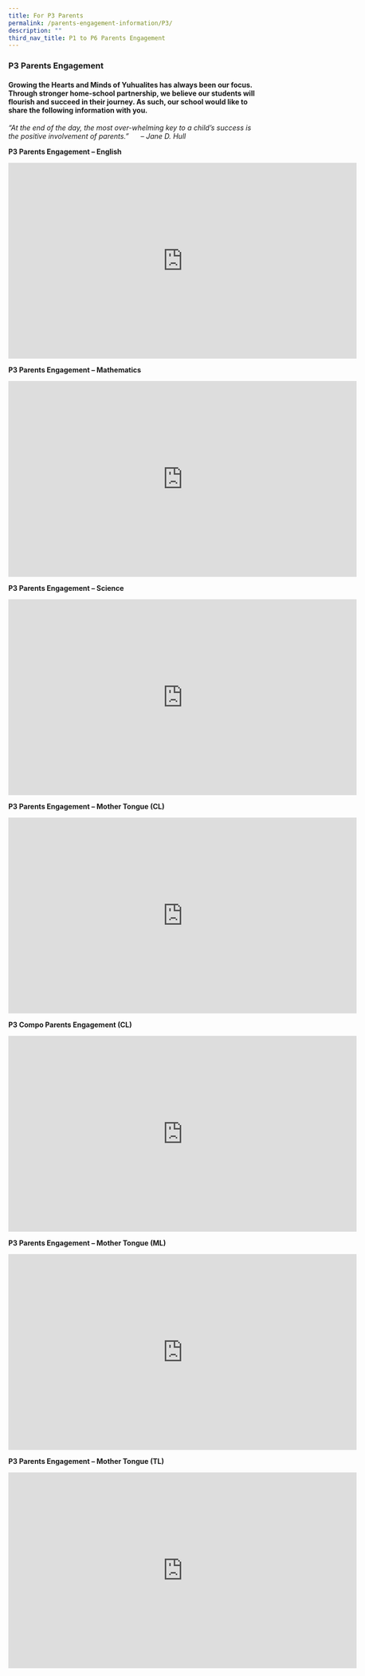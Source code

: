 ```yaml
---
title: For P3 Parents
permalink: /parents-engagement-information/P3/
description: ""
third_nav_title: P1 to P6 Parents Engagement
---
```

### P3 Parents Engagement

#### Growing the Hearts and Minds of Yuhualites has always been our focus. Through stronger home-school partnership, we believe our students will flourish and succeed in their journey. As such, our school would like to share the following information with you.

_“At the end of the day, the most over-whelming key to a child’s success is the positive involvement of parents.”      – Jane D. Hull_

**P3 Parents Engagement – English**

<iframe width="699" height="393" src="https://www.youtube.com/embed/7UWyTv95WfY" title="2023 P3 Subject Briefing EL Updated" frameborder="0" allow="accelerometer; autoplay; clipboard-write; encrypted-media; gyroscope; picture-in-picture; web-share" allowfullscreen></iframe>

**P3 Parents Engagement – Mathematics**

<iframe width="699" height="393" src="https://www.youtube.com/embed/2nTkzZMBjZw" title="2023 P3 Subject Briefing MA Updated" frameborder="0" allow="accelerometer; autoplay; clipboard-write; encrypted-media; gyroscope; picture-in-picture; web-share" allowfullscreen></iframe>

**P3 Parents Engagement – Science**

<iframe width="699" height="393" src="https://www.youtube.com/embed/c6Emx0Hy5Wg" title="YouTube video player" frameborder="0" allow="accelerometer; autoplay; clipboard-write; encrypted-media; gyroscope; picture-in-picture" allowfullscreen></iframe>

**P3 Parents Engagement – Mother Tongue (CL)**

<iframe width="699" height="393" src="https://www.youtube.com/embed/cHoUIfExOh4" title="YouTube video player" frameborder="0" allow="accelerometer; autoplay; clipboard-write; encrypted-media; gyroscope; picture-in-picture" allowfullscreen></iframe>

**P3 Compo Parents Engagement (CL)**

<iframe width="699" height="393" src="https://www.youtube.com/embed/5FQ_Gff3LBg" title="p3 CL Dept Parents Workshop Compo no change" frameborder="0" allow="accelerometer; autoplay; clipboard-write; encrypted-media; gyroscope; picture-in-picture; web-share" allowfullscreen></iframe>

**P3 Parents Engagement – Mother Tongue (ML)**

<iframe width="699" height="393" src="https://www.youtube.com/embed/nanjVMwQzSQ" title="YouTube video player" frameborder="0" allow="accelerometer; autoplay; clipboard-write; encrypted-media; gyroscope; picture-in-picture" allowfullscreen></iframe>

**P3 Parents Engagement – Mother Tongue (TL)**

<iframe width="699" height="393" src="https://www.youtube.com/embed/eeqvpw9fP70" title="YouTube video player" frameborder="0" allow="accelerometer; autoplay; clipboard-write; encrypted-media; gyroscope; picture-in-picture" allowfullscreen></iframe>